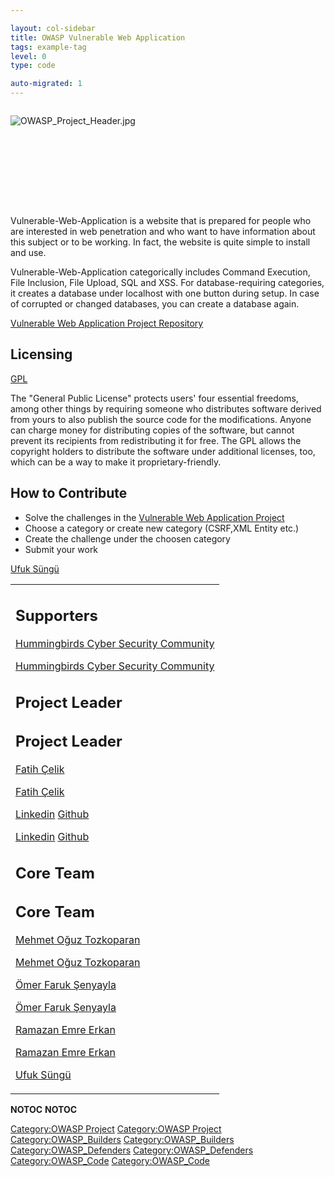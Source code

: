 ```yaml
---

layout: col-sidebar
title: OWASP Vulnerable Web Application
tags: example-tag
level: 0
type: code

auto-migrated: 1
---
```

<div style="width:100%;height:160px;border:0,margin:0;overflow: hidden;">

![OWASP_Project_Header.jpg](OWASP_Project_Header.jpg
"OWASP_Project_Header.jpg")

</div>

<table>
<tbody>
<tr class="odd">
<p>Vulnerable-Web-Application is a website that is prepared for people who are interested in web penetration and who want to have information about this subject or to be working. In fact, the website is quite simple to install and use.</p>
<p>Vulnerable-Web-Application categorically includes Command Execution, File Inclusion, File Upload, SQL and XSS. For database-requiring categories, it creates a database under localhost with one button during setup. In case of corrupted or changed databases, you can create a database again.</p>
<p><a href="https://github.com/OWASP/Vulnerable-Web-Application">Vulnerable Web Application Project Repository</a></p>
<h2 id="licensing">Licensing</h2>
<p><a href="https://www.gnu.org/licenses/gpl-3.0.html">GPL</a></p>
<p>The "General Public License" protects users' four essential freedoms, among other things by requiring someone who distributes software derived from yours to also publish the source code for the modifications. Anyone can charge money for distributing copies of the software, but cannot prevent its recipients from redistributing it for free. The GPL allows the copyright holders to distribute the software under additional licenses, too, which can be a way to make it proprietary-friendly.</p>
<h2 id="how_to_contribute">How to Contribute</h2>
<ul>
<li>Solve the challenges in the <a href="https://github.com/OWASP/Vulnerable-Web-Application">Vulnerable Web Application Project</a></li>
<li>Choose a category or create new category (CSRF,XML Entity etc.)</li>
<li>Create the challenge under the choosen category</li>
<li>Submit your work</li>
</ul></td>
<td><h2 id="supporters">Supporters</h2>
<p><a href="https://github.com/hummingbirdscyber/">Hummingbirds Cyber Security Community</a></p>
<p><a href="https://github.com/hummingbirdscyber/">Hummingbirds Cyber Security Community</a></p>
<h2 id="project_leader">Project Leader</h2>
<h2 id="project_leader">Project Leader</h2>
<p><a href="mailto:fcelik.ft@gmail.com">Fatih Çelik</a></p>
<p><a href="mailto:fcelik.ft@gmail.com">Fatih Çelik</a></p>
<p><a href="https://www.linkedin.com/in/fatih-%C3%A7elik-475560150/">Linkedin</a> <a href="https://github.com/fatihhcelik">Github</a></p>
<p><a href="https://www.linkedin.com/in/fatih-%C3%A7elik-475560150/">Linkedin</a> <a href="https://github.com/fatihhcelik">Github</a></p>
<h2 id="core_team">Core Team</h2>
<h2 id="core_team">Core Team</h2>
<p><a href="https://github.com/OguzTozkoparan">Mehmet Oğuz Tozkoparan</a></p>
<p><a href="https://github.com/OguzTozkoparan">Mehmet Oğuz Tozkoparan</a></p>
<p><a href="https://github.com/ofsenyayla">Ömer Faruk Şenyayla</a></p>
<p><a href="https://github.com/ofsenyayla">Ömer Faruk Şenyayla</a></p>
<p><a href="https://github.com/RamazanEmreErkan">Ramazan Emre Erkan</a></p>
<p><a href="https://github.com/RamazanEmreErkan">Ramazan Emre Erkan</a></p>
<p><a href="https://github.com/ufuksungu">Ufuk Süngü</a></p></td>
<p><a href="https://github.com/ufuksungu">Ufuk Süngü</a></p></td>
</tr>
</tr>
</tbody>
</tbody>
</table>
</table>


__NOTOC__ <headertabs />
__NOTOC__ <headertabs />


[Category:OWASP Project](Category:OWASP_Project "wikilink")
[Category:OWASP Project](Category:OWASP_Project "wikilink")
[Category:OWASP_Builders](Category:OWASP_Builders "wikilink")
[Category:OWASP_Builders](Category:OWASP_Builders "wikilink")
[Category:OWASP_Defenders](Category:OWASP_Defenders "wikilink")
[Category:OWASP_Defenders](Category:OWASP_Defenders "wikilink")
[Category:OWASP_Code](Category:OWASP_Code "wikilink")
[Category:OWASP_Code](Category:OWASP_Code "wikilink")
